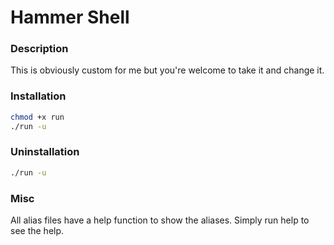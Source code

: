 # Hammer Shell

### Description
This is obviously custom for me but you're welcome to take it and change it. 

### Installation
```bash
chmod +x run
./run -u
```

### Uninstallation
```bash
./run -u
```

### Misc
All alias files have a help function to show the aliases. Simply run help<aliasFileName> to see the help.
